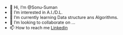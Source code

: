- 👋 Hi, I’m @Sonu-Suman
- 👀 I’m interested in A.I./D.L.
- 🌱 I’m currently learning Data structure ans Algorithms.
- 💞️ I’m looking to collaborate on ...
- 📫 How to reach me [Linkedin](https://www.linkedin.com/in/suman-kumar-b7879420a/)

<!---
Sonu-Suman/Sonu-Suman is a ✨ special ✨ repository because its `README.md` (this file) appears on your GitHub profile.
You can click the Preview link to take a look at your changes.
--->
